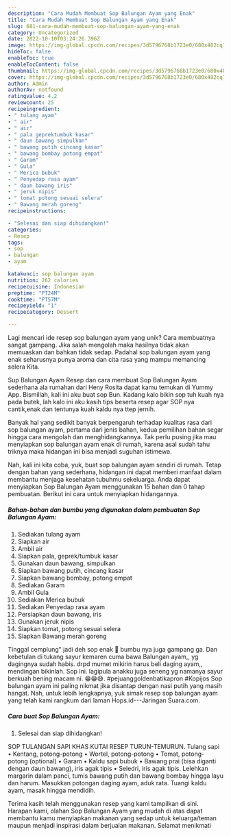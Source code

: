 ```yaml
---
description: "Cara Mudah Membuat Sop Balungan Ayam yang Enak"
title: "Cara Mudah Membuat Sop Balungan Ayam yang Enak"
slug: 681-cara-mudah-membuat-sop-balungan-ayam-yang-enak
category: Uncategorized
date: 2022-10-10T03:24:26.396Z
image: https://img-global.cpcdn.com/recipes/3d5796768b1723e0/680x482cq70/sop-balungan-ayam-foto-resep-utama.jpg
hideToc: false
enableToc: true
enableTocContent: false
thumbnail: https://img-global.cpcdn.com/recipes/3d5796768b1723e0/680x482cq70/sop-balungan-ayam-foto-resep-utama.jpg
cover: https://img-global.cpcdn.com/recipes/3d5796768b1723e0/680x482cq70/sop-balungan-ayam-foto-resep-utama.jpg
author: Admin
authorAv: notfound
ratingvalue: 4.2
reviewcount: 25
recipeingredient:
- " tulang ayam"
- " air"
- " air"
- " pala geprektumbuk kasar"
- " daun bawang simpulkan"
- " bawang putih cincang kasar"
- " bawang bombay potong empat"
- " Garam"
- " Gula"
- " Merica bubuk"
- " Penyedap rasa ayam"
- " daun bawang iris"
- " jeruk nipis"
- " tomat potong sesuai selera"
- " Bawang merah goreng"
recipeinstructions:

- "Selesai dan siap dihidangkan!"
categories:
- Resep
tags:
- sop
- balungan
- ayam

katakunci: sop balungan ayam 
nutrition: 262 calories
recipecuisine: Indonesian
preptime: "PT24M"
cooktime: "PT57M"
recipeyield: "1"
recipecategory: Dessert

---
```





Lagi mencari ide resep sop balungan ayam yang unik? Cara membuatnya sangat gampang. Jika salah mengolah maka hasilnya tidak akan memuaskan dan bahkan tidak sedap. Padahal sop balungan ayam yang enak seharusnya punya aroma dan cita rasa yang mampu memancing selera Kita.





Sup Balungan Ayam Resep dan cara membuat Sop Balungan Ayam sederhana ala rumahan dari Heny Rosita dapat kamu temukan di Yummy App. Bismillah, kali ini aku buat sop Bun. Kadang kalo bikin sop tuh kuah nya pada butek, lah kalo ini aku kasih tips beserta resep agar SOP nya cantik,enak dan tentunya kuah kaldu nya ttep jernih.

Banyak hal yang sedikit banyak berpengaruh terhadap kualitas rasa dari sop balungan ayam, pertama dari jenis bahan, kedua pemilihan bahan segar hingga cara mengolah dan menghidangkannya. Tak perlu pusing jika mau menyiapkan sop balungan ayam enak di rumah, karena asal sudah tahu triknya maka hidangan ini bisa menjadi suguhan istimewa.






Nah, kali ini kita coba, yuk, buat sop balungan ayam sendiri di rumah. Tetap dengan bahan yang sederhana, hidangan ini dapat memberi manfaat dalam membantu menjaga kesehatan tubuhmu sekeluarga. Anda dapat menyiapkan Sop Balungan Ayam menggunakan 15 bahan dan 0 tahap pembuatan. Berikut ini cara untuk menyiapkan hidangannya.

<!--inarticleads1-->

##### Bahan-bahan dan bumbu yang digunakan dalam pembuatan Sop Balungan Ayam:

1. Sediakan  tulang ayam
1. Siapkan  air
1. Ambil  air
1. Siapkan  pala, geprek/tumbuk kasar
1. Gunakan  daun bawang, simpulkan
1. Siapkan  bawang putih, cincang kasar
1. Siapkan  bawang bombay, potong empat
1. Sediakan  Garam
1. Ambil  Gula
1. Sediakan  Merica bubuk
1. Sediakan  Penyedap rasa ayam
1. Persiapkan  daun bawang, iris
1. Gunakan  jeruk nipis
1. Siapkan  tomat, potong sesuai selera
1. Siapkan  Bawang merah goreng


Tinggal cemplung&#34; jadi deh sop enak 🤭 bumbu nya juga gampang ga. Dan kebetulan di tukang sayur kemaren cuma bawa Balungan ayam,, yg dagingnya sudah habis. drpd mumet mikirin harus beli daging ayam,, mendingan bikinlah. Sop ini. lagipula anakku juga seneng yg namanya sayur berkuah bening macam ni. 😁😁😅. #pejuanggoldenbatikapron #Kopijos Sop balungan ayam ini paling nikmat jika disantap dengan nasi putih yang masih hangat. Nah, untuk lebih lengkapnya, yuk simak resep sop balungan ayam yang telah kami rangkum dari laman Hops.id---Jaringan Suara.com. 

<!--inarticleads2-->

##### Cara buat Sop Balungan Ayam:


1. Selesai dan siap dihidangkan!

SOP TULANGAN SAPI KHAS KUTAI RESEP TURUN-TEMURUN. Tulang sapi • Kentang, potong-potong • Wortel, potong-potong • Tomat, potong-potong (optional) • Garam • Kaldu sapi bubuk • Bawang prai (bisa diganti dengan daun bawang), iris agak tipis • Seledri, iris agak tipis. Lelehkan margarin dalam panci, tumis bawang putih dan bawang bombay hingga layu dan harum. Masukkan potongan daging ayam, aduk rata. Tuangi kaldu ayam, masak hingga mendidih. 

Terima kasih telah menggunakan resep yang kami tampilkan di sini. Harapan kami, olahan Sop Balungan Ayam yang mudah di atas dapat membantu kamu menyiapkan makanan yang sedap untuk keluarga/teman maupun menjadi inspirasi dalam berjualan makanan. Selamat menikmati
